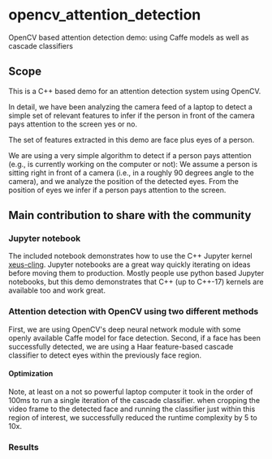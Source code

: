 # opencv_attention_detection
OpenCV based attention detection demo: using Caffe models as well as cascade classifiers

## Scope

This is a C++ based demo for an attention detection system using OpenCV.

In detail, we have been analyzing the camera feed of a laptop to detect a simple set of relevant features to infer if the person in front of the camera pays attention to the screen yes or no.

The set of features extracted in this demo are face plus eyes of a person.

We are using a very simple algorithm to detect if a person pays attention (e.g., is currently working on the computer or not):
We assume a person is sitting right in front of a camera (i.e., in a roughly 90 degrees angle to the camera), and we analyze the position of the detected eyes. From the position of eyes we infer if a person pays attention to the screen.

## Main contribution to share with the community

### Jupyter notebook

The included notebook demonstrates how to use the C++ Jupyter kernel [xeus-cling](https://github.com/jupyter-xeus/xeus-cling). Jupyter notebooks are a great way quickly iterating on ideas before moving them to production.
Mostly people use python based Jupyter notebooks, but this demo demonstrates that C++ (up to C++-17) kernels are available too and work great.

### Attention detection with OpenCV using two different methods

First, we are using OpenCV's deep neural network module with some openly available Caffe model for face detection.
Second, if a face has been successfully detected, we are using a Haar feature-based cascade classifier to detect eyes within the previously face region.

#### Optimization

Note, at least on a not so powerful laptop computer it took in the order of 100ms to run a single iteration of the cascade classifier. when cropping the video frame to the detected face and running the classifier just within this region of interest, we successfully reduced the runtime complexity by 5 to 10x.

### Results


